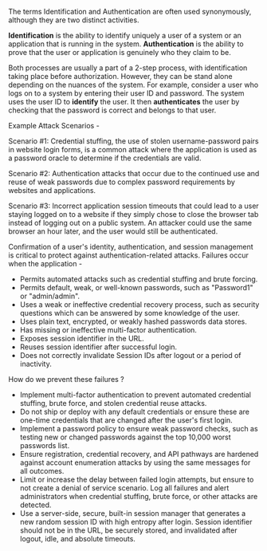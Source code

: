 The terms Identification and Authentication are often used synonymously, although they are two distinct activities. 

**Identification** is the ability to identify uniquely a user of a system or an application that is running in the system. 
**Authentication** is the ability to prove that the user or application is genuinely who they claim to be.

Both processes are usually a part of a 2-step process, with identification taking place before authorization. However, they can be stand alone depending on the nuances of the system.
For example, consider a user who logs on to a system by entering their user ID and password. The system uses the user ID to **identify** the user. It then **authenticates** the user by checking that the password is correct and belongs to that user.

Example Attack Scenarios - 

Scenario #1: Credential stuffing, the use of stolen username-password pairs in website login forms, is a common attack where the application is used as a password oracle to determine if the credentials are valid.

Scenario #2: Authentication attacks that occur due to the continued use and reuse of weak passwords due to complex password requirements by websites and applications.

Scenario #3: Incorrect application session timeouts that could lead to a user staying logged on to a website if they simply chose to close the browser tab instead of logging out on a public system. An attacker could use the same browser an hour later, and the user would still be authenticated.

Confirmation of a user's identity, authentication, and session management is critical to protect against authentication-related attacks. Failures occur when the application - 

- Permits automated attacks such as credential stuffing and brute forcing.
- Permits default, weak, or well-known passwords, such as "Password1" or "admin/admin".
- Uses a weak or ineffective credential recovery process, such as security questions which can be answered by some knowledge of the user.
- Uses plain text, encrypted, or weakly hashed passwords data stores.
- Has missing or ineffective multi-factor authentication.
- Exposes session identifier in the URL.
- Reuses session identifier after successful login.
- Does not correctly invalidate Session IDs after logout or a period of inactivity.

How do we prevent these failures ?

- Implement multi-factor authentication to prevent automated credential stuffing, brute force, and stolen credential reuse attacks.
- Do not ship or deploy with any default credentials or ensure these are one-time credentials that are changed after the user's first login.
- Implement a password policy to ensure weak password checks, such as testing new or changed passwords against the top 10,000 worst passwords list.
- Ensure registration, credential recovery, and API pathways are hardened against account enumeration attacks by using the same messages for all outcomes.
- Limit or increase the delay between failed login attempts, but ensure to not create a denial of service scenario. Log all failures and alert administrators when credential stuffing, brute force, or other attacks are detected.
- Use a server-side, secure, built-in session manager that generates a new random session ID with high entropy after login. Session identifier should not be in the URL, be securely stored, and invalidated after logout, idle, and absolute timeouts.
